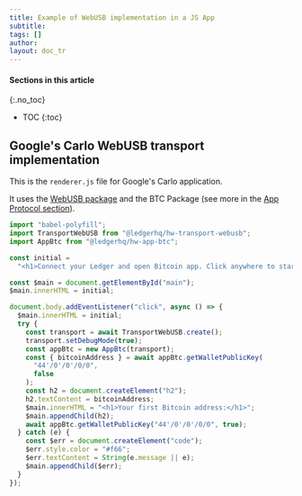 ```yaml
---
title: Example of WebUSB implementation in a JS App
subtitle:
tags: []
author:
layout: doc_tr
---
```


#### Sections in this article
{:.no_toc}
* TOC
{:toc}

## Google's Carlo WebUSB transport implementation

This is the `renderer.js` file for Google's Carlo application.

It uses the [WebUSB package](../webusb) and the BTC Package (see more in the [App Protocol section](../app-protocol)).

```javascript
import "babel-polyfill";
import TransportWebUSB from "@ledgerhq/hw-transport-webusb";
import AppBtc from "@ledgerhq/hw-app-btc";

const initial =
  "<h1>Connect your Ledger and open Bitcoin app. Click anywhere to start...</h1>";

const $main = document.getElementById("main");
$main.innerHTML = initial;

document.body.addEventListener("click", async () => {
  $main.innerHTML = initial;
  try {
    const transport = await TransportWebUSB.create();
    transport.setDebugMode(true);
    const appBtc = new AppBtc(transport);
    const { bitcoinAddress } = await appBtc.getWalletPublicKey(
      "44'/0'/0'/0/0",
      false
    );
    const h2 = document.createElement("h2");
    h2.textContent = bitcoinAddress;
    $main.innerHTML = "<h1>Your first Bitcoin address:</h1>";
    $main.appendChild(h2);
    await appBtc.getWalletPublicKey("44'/0'/0'/0/0", true);
  } catch (e) {
    const $err = document.createElement("code");
    $err.style.color = "#f66";
    $err.textContent = String(e.message || e);
    $main.appendChild($err);
  }
});
```
